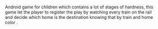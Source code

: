 Android game for children which contains a lot of stages of hardness, this game let the player to register the play by watching every
train on the rail and decide which home is the destination knowing that by train and home color .

